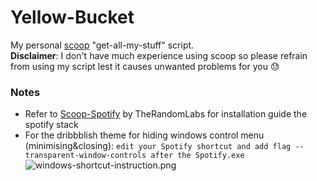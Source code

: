 # Yellow-Bucket

My personal [scoop](https://github.com/lukesampson/scoop) "get-all-my-stuff" script.  
**Disclaimer**: I don't have much experience using scoop so please refrain from using my script lest it causes unwanted problems for you 😓    

### Notes
* Refer to [Scoop-Spotify](https://github.com/TheRandomLabs/Scoop-Spotify) by TheRandomLabs for installation guide the spotify stack
* For the dribbblish theme for hiding windows control menu (minimising&closing): ```edit your Spotify shortcut and add flag --transparent-window-controls after the Spotify.exe ```
![windows-shortcut-instruction.png](https://github.com/morpheusthewhite/spicetify-themes/blob/master/Dribbblish/windows-shortcut-instruction.png)
